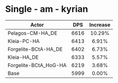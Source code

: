 # Single - am - kyrian
| Actor | DPS | Increase |
|---|:---:|:---:|
|Pelagos-CM-HA_DE|6616|10.29%|
|Kleia-PC-HA|6413|6.91%|
|Forgelite-BCtA-HA_DE|6402|6.73%|
|Kleia-HA_DE|6333|5.57%|
|Forgelite-BCtA_HoG-HA|6219|3.68%|
|Base|5999|0.00%|

